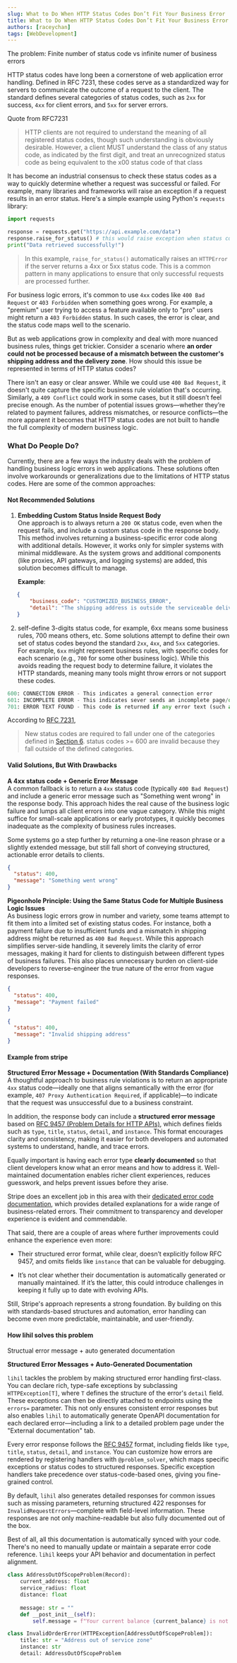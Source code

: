 ```yaml
---
slug: What to Do When HTTP Status Codes Don’t Fit Your Business Error
title: What to Do When HTTP Status Codes Don’t Fit Your Business Error
authors: [raceychan]
tags: [WebDevelopment]
---
```


The problem: Finite number of status code vs infinite numer of  business errors
<!-- truncate -->
HTTP status codes have long been a cornerstone of web application error handling. Defined in RFC 7231, these codes serve as a standardized way for servers to communicate the outcome of a request to the client. The standard defines several categories of status codes, such as `2xx` for success, `4xx` for client errors, and `5xx` for server errors.

Quote from RFC7231

> HTTP clients are not required to
   understand the meaning of all registered status codes, though such
   understanding is obviously desirable.  However, a client MUST
   understand the class of any status code, as indicated by the first
   digit, and treat an unrecognized status code as being equivalent to
   the x00 status code of that class

It has become an industrial consensus to check these status codes as a way to quickly determine whether a request was successful or failed. For example, many libraries and frameworks will raise an exception if a request results in an error status. Here's a simple example using Python's `requests` library:

```python
import requests

response = requests.get("https://api.example.com/data")
response.raise_for_status() # this would raise exception when status code > 400
print("Data retrieved successfully!")
```

> In this example, `raise_for_status()` automatically raises an `HTTPError` if the server returns a 4xx or 5xx status code. This is a common pattern in many applications to ensure that only successful requests are processed further.

For business logic errors, it's common to use `4xx` codes like `400 Bad Request` or `403 Forbidden` when something goes wrong. For example, a "premium" user trying to access a feature available only to "pro" users might return a `403 Forbidden` status. In such cases, the error is clear, and the status code maps well to the scenario.

But as web applications grow in complexity and deal with more nuanced business rules, things get trickier. Consider a scenario where **an order could not be processed because of a mismatch between the customer's shipping address and the delivery zone**. How should this issue be represented in terms of HTTP status codes?

There isn't an easy or clear answer. While we could use `400 Bad Request`, it doesn't quite capture the specific business rule violation that's occurring. Similarly, a `409 Conflict` could work in some cases, but it still doesn’t feel precise enough. As the number of potential issues grows—whether they’re related to payment failures, address mismatches, or resource conflicts—the more apparent it becomes that HTTP status codes are not built to handle the full complexity of modern business logic.


### What Do People Do?

Currently, there are a few ways the industry deals with the problem of handling business logic errors in web applications. These solutions often involve workarounds or generalizations due to the limitations of HTTP status codes. Here are some of the common approaches:

#### Not Recommended Solutions

1. **Embedding Custom Status Inside Request Body**  
   One approach is to always return a `200 OK` status code, even when the request fails, and include a custom status code in the response body. This method involves returning a business-specific error code along with additional details. However, it works only for simpler systems with minimal middleware. As the system grows and additional components (like proxies, API gateways, and logging systems) are added, this solution becomes difficult to manage.

   **Example**:
```json
   {
       "business_code": "CUSTOMIZED_BUSINESS_ERROR",
       "detail": "The shipping address is outside the serviceable delivery zone."
   }
```


2.  self-define 3-digits status code, for example, 6xx means some business rules, 700 means others, etc. 
Some solutions attempt to define their own set of status codes beyond the standard `2xx`, `4xx`, and `5xx` categories. For example, `6xx` might represent business rules, with specific codes for each scenario (e.g., `700` for some other business logic). While this avoids reading the request body to determine failure, it violates the HTTP standards, meaning many tools might throw errors or not support these codes.
```python
600: CONNECTION ERROR - This indicates a general connection error
601: INCOMPLETE ERROR - This indicates sever sends an incomplete page/object (as indicated by Content-Length header)
701: ERROR TEXT FOUND - This code is returned if any error text (such as, "Service Unavailable") are found in the main page (frame HTML contents included). Note that the error text must be defined in advance of the test. Error text means if the text is found, this session should be considered a failure.
```


According to [RFC 7231](https://datatracker.ietf.org/doc/html/rfc7231#section-8.2.2), 
> New status codes are required to fall under one of the categories
   defined in [Section 6](https://datatracker.ietf.org/doc/html/rfc7231#section-6).
status codes >= 600 are invalid because they fall outside of the defined categories.


#### Valid Solutions, But With Drawbacks

**A 4xx status code + Generic Error Message**  
A common fallback is to return a `4xx` status code (typically `400 Bad Request`) and include a generic error message such as "Something went wrong" in the response body. This approach hides the real cause of the business logic failure and lumps all client errors into one vague category. While this might suffice for small-scale applications or early prototypes, it quickly becomes inadequate as the complexity of business rules increases.

Some systems go a step further by returning a one-line reason phrase or a slightly extended message, but still fall short of conveying structured, actionable error details to clients.

```json
{
  "status": 400,
  "message": "Something went wrong"
}
```

**Pigeonhole Principle: Using the Same Status Code for Multiple Business Logic Issues**  
As business logic errors grow in number and variety, some teams attempt to fit them into a limited set of existing status codes. For instance, both a payment failure due to insufficient funds and a mismatch in shipping address might be returned as `400 Bad Request`. While this approach simplifies server-side handling, it severely limits the clarity of error messages, making it hard for clients to distinguish between different types of business failures. This also places unnecessary burden on client-side developers to reverse-engineer the true nature of the error from vague responses.

```json
{
  "status": 400,
  "message": "Payment failed"
}

{
  "status": 400,
  "message": "Invalid shipping address"
}
```
#### Example from stripe

**Structured Error Message + Documentation (With Standards Compliance)**  
A thoughtful approach to business rule violations is to return an appropriate `4xx` status code—ideally one that aligns semantically with the error (for example, `407 Proxy Authentication Required`, if applicable)—to indicate that the request was unsuccessful due to a business constraint.

In addition, the response body can include a **structured error message** based on [RFC 9457 (Problem Details for HTTP APIs)](https://datatracker.ietf.org/doc/html/rfc9457), which defines fields such as `type`, `title`, `status`, `detail`, and `instance`. This format encourages clarity and consistency, making it easier for both developers and automated systems to understand, handle, and trace errors.

Equally important is having each error type **clearly documented** so that client developers know what an error means and how to address it. Well-maintained documentation enables richer client experiences, reduces guesswork, and helps prevent issues before they arise.

Stripe does an excellent job in this area with their [dedicated error code documentation](https://docs.stripe.com/error-codes), which provides detailed explanations for a wide range of business-related errors. Their commitment to transparency and developer experience is evident and commendable.

That said, there are a couple of areas where further improvements could enhance the experience even more:

- Their structured error format, while clear, doesn’t explicitly follow RFC 9457, and omits fields like `instance` that can be valuable for debugging.
    
- It’s not clear whether their documentation is automatically generated or manually maintained. If it’s the latter, this could introduce challenges in keeping it fully up to date with evolving APIs.
    

Still, Stripe's approach represents a strong foundation. By building on this with standards-based structures and automation, error handling can become even more predictable, maintainable, and user-friendly.

#### How lihil solves this problem

Structual error message + auto generated documentation

**Structured Error Messages + Auto-Generated Documentation**

`lihil` tackles the problem by making structured error handling first-class. You can declare rich, type-safe exceptions by subclassing `HTTPException[T]`, where `T` defines the structure of the error's `detail` field. These exceptions can then be directly attached to endpoints using the `errors=` parameter. This not only ensures consistent error responses but also enables `lihil` to automatically generate OpenAPI documentation for each declared error—including a link to a detailed problem page under the "External documentation" tab.

Every error response follows the [RFC 9457](https://datatracker.ietf.org/doc/html/rfc9457) format, including fields like `type`, `title`, `status`, `detail`, and `instance`. You can customize how errors are rendered by registering handlers with `@problem_solver`, which maps specific exceptions or status codes to structured responses. Specific exception handlers take precedence over status-code-based ones, giving you fine-grained control.

By default, `lihil` also generates detailed responses for common issues such as missing parameters, returning structured 422 responses for `InvalidRequestErrors`—complete with field-level information. These responses are not only machine-readable but also fully documented out of the box.

Best of all, all this documentation is automatically synced with your code. There's no need to manually update or maintain a separate error code reference. `lihil` keeps your API behavior and documentation in perfect alignment.

```python
class AddressOutOfScopeProblem(Record):
	current_address: float
	service_radius: float
	distance: float
	
	message: str = ""
	def __post_init__(self):
		self.message = f"Your current balance {current_balance} is not enough to make the order that requires {required_balance}"

class InvalidOrderError(HTTPException[AddressOutOfScopeProblem]):
    title: str = "Address out of service zone"
    instance: str
    detail: AddressOutOfScopeProblem
```